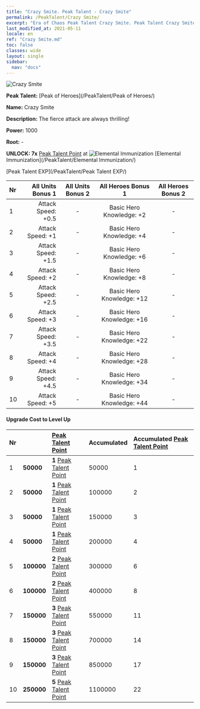 ```yaml
---
title: "Crazy Smite. Peak Talent - Crazy Smite"
permalink: /PeakTalent/Crazy Smite/
excerpt: "Era of Chaos Peak Talent Crazy Smite. Peak Talent Crazy Smite. Crazy Smite"
last_modified_at: 2021-05-11
locale: en
ref: "Crazy Smite.md"
toc: false
classes: wide
layout: single
sidebar:
  nav: "docs"
---
```


  ![Crazy Smite](/images/pt/talent_1005.png)

  **Peak Talent:** [Peak of Heroes](/PeakTalent/Peak of Heroes/)

  **Name:** Crazy Smite

  **Description:** The fierce attack are always thrilling!

  **Power:** 1000

  **Root:** -

  **UNLOCK: 7x** [Peak Talent Point](/Items/con_934/) at ![Elemental Immunization](/images/pt/talent_1004.png) [Elemental Immunization](/PeakTalent/Elemental Immunization/)

  [Peak Talent EXP](/PeakTalent/Peak Talent EXP/)

  | Nr | All Units Bonus 1 | All Units Bonus 2 | All Heroes Bonus 1 | All Heroes Bonus 2 |
  |:---|--------------:|:-------------:|:-------------:|:-------------:|
  | 1 | Attack Speed: +0.5 | - | Basic Hero Knowledge: +2 | - |
  | 2 | Attack Speed: +1 | - | Basic Hero Knowledge: +4 | - |
  | 3 | Attack Speed: +1.5 | - | Basic Hero Knowledge: +6 | - |
  | 4 | Attack Speed: +2 | - | Basic Hero Knowledge: +8 | - |
  | 5 | Attack Speed: +2.5 | - | Basic Hero Knowledge: +12 | - |
  | 6 | Attack Speed: +3 | - | Basic Hero Knowledge: +16 | - |
  | 7 | Attack Speed: +3.5 | - | Basic Hero Knowledge: +22 | - |
  | 8 | Attack Speed: +4 | - | Basic Hero Knowledge: +28 | - |
  | 9 | Attack Speed: +4.5 | - | Basic Hero Knowledge: +34 | - |
  | 10 | Attack Speed: +5 | - | Basic Hero Knowledge: +44 | - |


#### Upgrade Cost to Level Up

  | Nr | <i class="fas fa-coins"/> | [Peak Talent Point](/Items/con_934/) | Accumulated <i class="fas fa-coins"/> | Accumulated [Peak Talent Point](/Items/con_934/) |
  |:---|:--------------|:-------------|:-------------|:-------------|
  | 1 | **50000** | **1** [Peak Talent Point](/Items/con_934/) | 50000 | 1 |
  | 2 | **50000** | **1** [Peak Talent Point](/Items/con_934/) | 100000 | 2 |
  | 3 | **50000** | **1** [Peak Talent Point](/Items/con_934/) | 150000 | 3 |
  | 4 | **50000** | **1** [Peak Talent Point](/Items/con_934/) | 200000 | 4 |
  | 5 | **100000** | **2** [Peak Talent Point](/Items/con_934/) | 300000 | 6 |
  | 6 | **100000** | **2** [Peak Talent Point](/Items/con_934/) | 400000 | 8 |
  | 7 | **150000** | **3** [Peak Talent Point](/Items/con_934/) | 550000 | 11 |
  | 8 | **150000** | **3** [Peak Talent Point](/Items/con_934/) | 700000 | 14 |
  | 9 | **150000** | **3** [Peak Talent Point](/Items/con_934/) | 850000 | 17 |
  | 10 | **250000** | **5** [Peak Talent Point](/Items/con_934/) | 1100000 | 22 |
